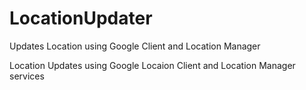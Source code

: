 # LocationUpdater
Updates Location using Google Client and Location Manager

Location Updates using Google Locaion Client and Location Manager services
